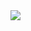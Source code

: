 <img type="application/x-javascript" src="../../../../r89shi/r89shi.github.io/blob/master/134.gif">
